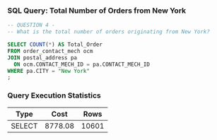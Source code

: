 ### SQL Query: Total Number of Orders from New York

```sql
-- QUESTION 4 - 
-- What is the total number of orders originating from New York?

SELECT COUNT(*) AS Total_Order
FROM order_contact_mech ocm
JOIN postal_address pa 
  ON ocm.CONTACT_MECH_ID = pa.CONTACT_MECH_ID
WHERE pa.CITY = "New York"
;
```

### Query Execution Statistics

| Type   | Cost    | Rows  |
|--------|---------|-------|
| SELECT | 8778.08 | 10601 |

